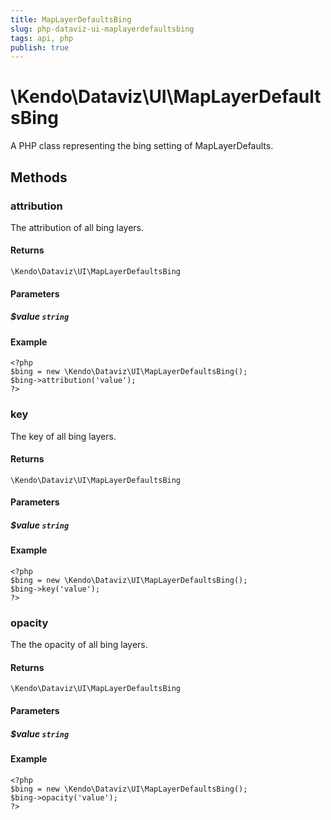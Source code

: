```yaml
---
title: MapLayerDefaultsBing
slug: php-dataviz-ui-maplayerdefaultsbing
tags: api, php
publish: true
---
```


# \Kendo\Dataviz\UI\MapLayerDefaultsBing

A PHP class representing the bing setting of MapLayerDefaults.


## Methods

### attribution
The attribution of all bing layers.

#### Returns
`\Kendo\Dataviz\UI\MapLayerDefaultsBing`

#### Parameters

##### $value `string`



#### Example 
    <?php
    $bing = new \Kendo\Dataviz\UI\MapLayerDefaultsBing();
    $bing->attribution('value');
    ?>

### key
The key of all bing layers.

#### Returns
`\Kendo\Dataviz\UI\MapLayerDefaultsBing`

#### Parameters

##### $value `string`



#### Example 
    <?php
    $bing = new \Kendo\Dataviz\UI\MapLayerDefaultsBing();
    $bing->key('value');
    ?>

### opacity
The the opacity of all bing layers.

#### Returns
`\Kendo\Dataviz\UI\MapLayerDefaultsBing`

#### Parameters

##### $value `string`



#### Example 
    <?php
    $bing = new \Kendo\Dataviz\UI\MapLayerDefaultsBing();
    $bing->opacity('value');
    ?>

